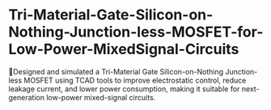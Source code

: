 # Tri-Material-Gate-Silicon-on-Nothing-Junction-less-MOSFET-for-Low-Power-MixedSignal-Circuits
🚀Designed and simulated a Tri-Material Gate Silicon-on-Nothing Junction-less MOSFET using TCAD tools to improve electrostatic control, reduce leakage current, and lower power consumption, making it suitable for next-generation low-power mixed-signal circuits.
